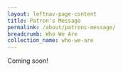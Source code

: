 ```yaml
---
layout: leftnav-page-content
title: Patron's Message
permalink: /about/patrons-message/
breadcrumb: Who We Are
collection_name: who-we-are
---
```


Coming soon!

